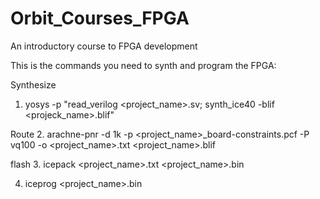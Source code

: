 # Orbit_Courses_FPGA
An introductory course to FPGA development 


This is the commands you need to synth and program the FPGA:


Synthesize
1. yosys -p "read_verilog <project_name>.sv; synth_ice40 -blif <projeck_name>.blif"

Route
2. arachne-pnr -d 1k -p <project_name>_board-constraints.pcf -P vq100 -o <project_name>.txt <project_name>.blif

flash
3. icepack <project_name>.txt <project_name>.bin

4. iceprog <project_name>.bin 

